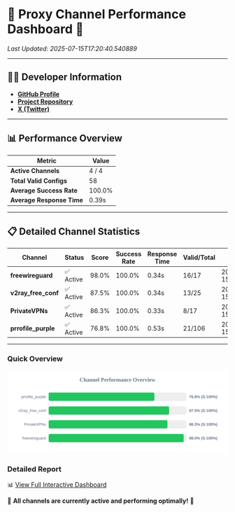 # 🌟 Proxy Channel Performance Dashboard 🌟

_Last Updated: 2025-07-15T17:20:40.540889_

---

## 👩‍💻 Developer Information

- **[GitHub Profile](https://github.com/4n0nymou3)**  
- **[Project Repository](https://github.com/4n0nymou3/multi-proxy-config-fetcher)**  
- **[X (Twitter)](https://x.com/4n0nymou3)**  

---

## 📊 Performance Overview

| Metric                | Value       |
|-----------------------|-------------|
| **Active Channels**   | 4 / 4       |
| **Total Valid Configs** | 58          |
| **Average Success Rate** | 100.0%      |
| **Average Response Time** | 0.39s       |

---

## 📋 Detailed Channel Statistics

| Channel          | Status     | Score  | Success Rate | Response Time | Valid/Total | Last Success               |
|------------------|------------|--------|--------------|---------------|-------------|----------------------------|
| **freewireguard**  | ✅ Active  | 98.0%  | 100.0% | 0.34s         | 16/17       | 2025-07-15T17:20:40.539127 |
| **v2ray_free_conf**  | ✅ Active  | 87.5%  | 100.0% | 0.34s         | 13/25       | 2025-07-15T17:20:39.800960 |
| **PrivateVPNs**  | ✅ Active  | 86.3%  | 100.0% | 0.33s         | 8/17       | 2025-07-15T17:20:40.171276 |
| **prrofile_purple**  | ✅ Active  | 76.8%  | 100.0% | 0.53s         | 21/106       | 2025-07-15T17:20:39.333746 |

---

### Quick Overview
<div align="center">
  <a href="https://raw.githubusercontent.com/nullluser/NullRepo/refs/heads/main/assets/channel_stats_chart.svg">
    <img src="https://raw.githubusercontent.com/nullluser/NullRepo/refs/heads/main/assets/channel_stats_chart.svg" alt="Source Performance Statistics" width="800">
  </a>
</div>

### Detailed Report
📊 [View Full Interactive Dashboard](https://htmlpreview.github.io/?https://github.com/nullluser/NullRepo/blob/main/assets/performance_report.html)

🎉 **All channels are currently active and performing optimally!** 🎉
